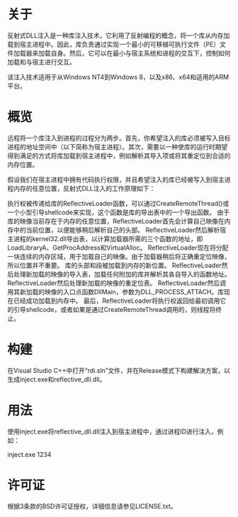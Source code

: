 关于
========
反射式DLL注入是一种库注入技术，它利用了反射编程的概念，将一个库从内存加载到宿主进程中。因此，库负责通过实现一个最小的可移植可执行文件（PE）文件加载器来加载自身。然后，它可以在最小与宿主系统和进程的交互下，控制如何加载和与宿主进行交互。

该注入技术适用于从Windows NT4到Windows 8，以及x86、x64和适用的ARM平台。

概览
========
远程将一个库注入到进程的过程分为两步。首先，你希望注入的库必须被写入目标进程的地址空间中（以下简称为宿主进程）。其次，需要以一种使库的运行时期望得到满足的方式将库加载到宿主进程中，例如解析其导入项或将其重定位到合适的内存位置。

假设我们在宿主进程中拥有代码执行权限，并且希望注入的库已经被写入到宿主进程内存的任意位置，反射式DLL注入的工作原理如下：

执行权被传递给库的ReflectiveLoader函数，可以通过CreateRemoteThread()或一个小型引导shellcode来实现，这个函数是库的导出表中的一个导出函数。
由于库的映像当前存在于内存的任意位置，ReflectiveLoader首先会计算自己映像在内存中的当前位置，以便能够稍后解析自己的头部。
ReflectiveLoader然后解析宿主进程的kernel32.dll导出表，以计算加载器所需的三个函数的地址，即LoadLibraryA、GetProcAddress和VirtualAlloc。
ReflectiveLoader现在将分配一块连续的内存区域，用于加载自己的映像。由于加载器稍后将正确重定位映像，所以位置并不重要。
库的头部和段被加载到内存的新位置。
ReflectiveLoader然后处理新加载的映像的导入表，加载任何附加的库并解析其各自导入的函数地址。
ReflectiveLoader然后处理新加载的映像的重定位表。
ReflectiveLoader然后调用其新加载的映像的入口点函数DllMain，参数为DLL_PROCESS_ATTACH。库现在已经成功加载到内存中。
最后，ReflectiveLoader将执行权返回给最初调用它的引导shellcode，或者如果是通过CreateRemoteThread调用的，则线程将终止。

构建
========
在Visual Studio C++中打开“rdi.sln”文件，并在Release模式下构建解决方案，以生成inject.exe和reflective_dll.dll。

用法
========
使用inject.exe将reflective_dll.dll注入到宿主进程中，通过进程ID进行注入，例如：

inject.exe 1234

许可证
========
根据3条款的BSD许可证授权，详细信息请参见LICENSE.txt。

